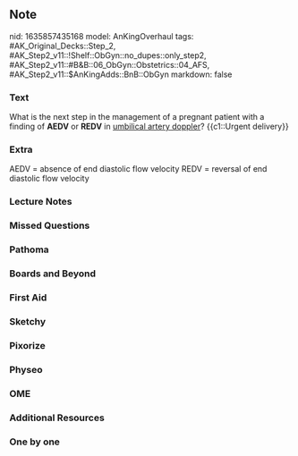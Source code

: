 ## Note
nid: 1635857435168
model: AnKingOverhaul
tags: #AK_Original_Decks::Step_2, #AK_Step2_v11::!Shelf::ObGyn::no_dupes::only_step2, #AK_Step2_v11::#B&B::06_ObGyn::Obstetrics::04_AFS, #AK_Step2_v11::$AnKingAdds::BnB::ObGyn
markdown: false

### Text
What is the next step in the management of a pregnant patient with
a finding of <b>AEDV</b> or <b>REDV</b> in <u>umbilical artery
doppler</u>? {{c1::Urgent delivery}}

### Extra
AEDV = absence of end diastolic flow velocity
REDV = reversal of end diastolic flow velocity

### Lecture Notes


### Missed Questions


### Pathoma


### Boards and Beyond


### First Aid


### Sketchy


### Pixorize


### Physeo


### OME


### Additional Resources


### One by one

